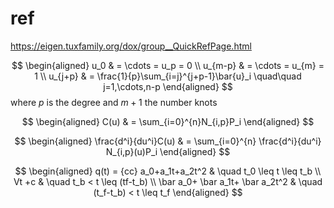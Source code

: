 
# ref

https://eigen.tuxfamily.org/dox/group__QuickRefPage.html

$$
\begin{aligned}
u_0 & = \cdots = u_p = 0 \\
u_{m-p} & = \cdots = u_{m} = 1 \\
u_{j+p} & = \frac{1}{p}\sum_{i=j}^{j+p-1}\bar{u}_i \quad\quad j=1,\cdots,n-p
\end{aligned}
$$
where $p$ is the degree and $m+1$ the number knots

$$
\begin{aligned}
C(u) & = \sum_{i=0}^{n}N_{i,p}P_i
\end{aligned}
$$


$$
\begin{aligned}
\frac{d^i}{du^i}C(u) & = \sum_{i=0}^{n} \frac{d^i}{du^i} N_{i,p}(u)P_i
\end{aligned}
$$

$$
\begin{aligned} 
q(t) = {cc} a_0+a_1t+a_2t^2 & \quad t_0 \leq t \leq t_b \\
    Vt +c & \quad  t_b < t \leq (tf-t_b) \\
    \bar a_0+ \bar a_1t+ \bar a_2t^2 &  \quad (t_f-t_b) < t \leq t_f 
\end{aligned}
$$